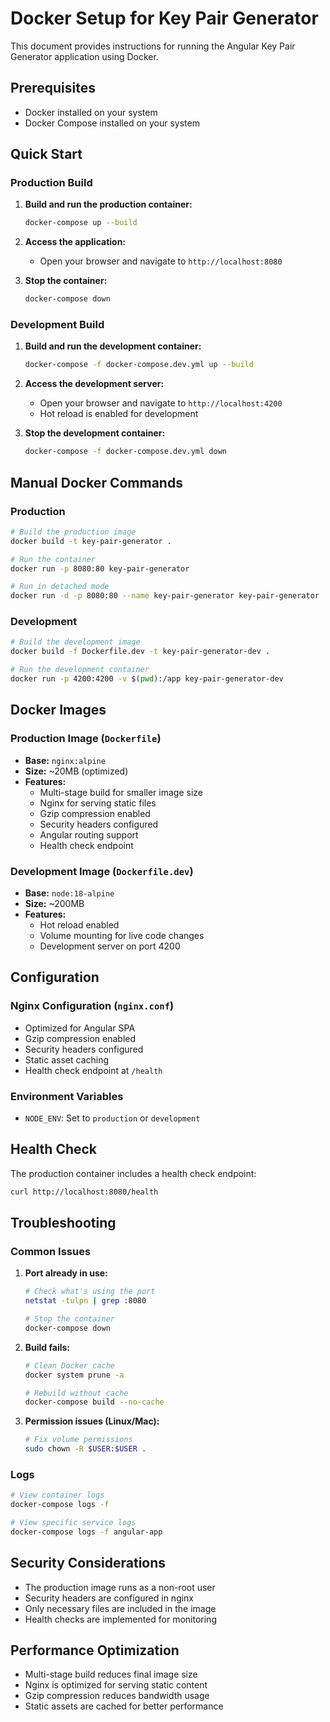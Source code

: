 # Docker Setup for Key Pair Generator

This document provides instructions for running the Angular Key Pair Generator application using Docker.

## Prerequisites

- Docker installed on your system
- Docker Compose installed on your system

## Quick Start

### Production Build

1. **Build and run the production container:**
   ```bash
   docker-compose up --build
   ```

2. **Access the application:**
   - Open your browser and navigate to `http://localhost:8080`

3. **Stop the container:**
   ```bash
   docker-compose down
   ```

### Development Build

1. **Build and run the development container:**
   ```bash
   docker-compose -f docker-compose.dev.yml up --build
   ```

2. **Access the development server:**
   - Open your browser and navigate to `http://localhost:4200`
   - Hot reload is enabled for development

3. **Stop the development container:**
   ```bash
   docker-compose -f docker-compose.dev.yml down
   ```

## Manual Docker Commands

### Production

```bash
# Build the production image
docker build -t key-pair-generator .

# Run the container
docker run -p 8080:80 key-pair-generator

# Run in detached mode
docker run -d -p 8080:80 --name key-pair-generator key-pair-generator
```

### Development

```bash
# Build the development image
docker build -f Dockerfile.dev -t key-pair-generator-dev .

# Run the development container
docker run -p 4200:4200 -v $(pwd):/app key-pair-generator-dev
```

## Docker Images

### Production Image (`Dockerfile`)
- **Base:** `nginx:alpine`
- **Size:** ~20MB (optimized)
- **Features:**
  - Multi-stage build for smaller image size
  - Nginx for serving static files
  - Gzip compression enabled
  - Security headers configured
  - Angular routing support
  - Health check endpoint

### Development Image (`Dockerfile.dev`)
- **Base:** `node:18-alpine`
- **Size:** ~200MB
- **Features:**
  - Hot reload enabled
  - Volume mounting for live code changes
  - Development server on port 4200

## Configuration

### Nginx Configuration (`nginx.conf`)
- Optimized for Angular SPA
- Gzip compression enabled
- Security headers configured
- Static asset caching
- Health check endpoint at `/health`

### Environment Variables
- `NODE_ENV`: Set to `production` or `development`

## Health Check

The production container includes a health check endpoint:
```bash
curl http://localhost:8080/health
```

## Troubleshooting

### Common Issues

1. **Port already in use:**
   ```bash
   # Check what's using the port
   netstat -tulpn | grep :8080
   
   # Stop the container
   docker-compose down
   ```

2. **Build fails:**
   ```bash
   # Clean Docker cache
   docker system prune -a
   
   # Rebuild without cache
   docker-compose build --no-cache
   ```

3. **Permission issues (Linux/Mac):**
   ```bash
   # Fix volume permissions
   sudo chown -R $USER:$USER .
   ```

### Logs

```bash
# View container logs
docker-compose logs -f

# View specific service logs
docker-compose logs -f angular-app
```

## Security Considerations

- The production image runs as a non-root user
- Security headers are configured in nginx
- Only necessary files are included in the image
- Health checks are implemented for monitoring

## Performance Optimization

- Multi-stage build reduces final image size
- Nginx is optimized for serving static content
- Gzip compression reduces bandwidth usage
- Static assets are cached for better performance 